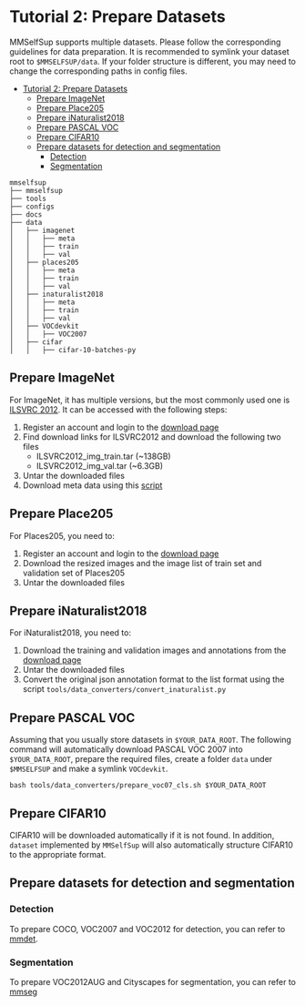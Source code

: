 # Tutorial 2: Prepare Datasets

MMSelfSup supports multiple datasets. Please follow the corresponding guidelines for data preparation. It is recommended to symlink your dataset root to `$MMSELFSUP/data`. If your folder structure is different, you may need to change the corresponding paths in config files.

- [Tutorial 2: Prepare Datasets](#tutorial-2-prepare-datasets)
  - [Prepare ImageNet](#prepare-imagenet)
  - [Prepare Place205](#prepare-place205)
  - [Prepare iNaturalist2018](#prepare-inaturalist2018)
  - [Prepare PASCAL VOC](#prepare-pascal-voc)
  - [Prepare CIFAR10](#prepare-cifar10)
  - [Prepare datasets for detection and segmentation](#prepare-datasets-for-detection-and-segmentation)
    - [Detection](#detection)
    - [Segmentation](#segmentation)

```
mmselfsup
├── mmselfsup
├── tools
├── configs
├── docs
├── data
│   ├── imagenet
│   │   ├── meta
│   │   ├── train
│   │   ├── val
│   ├── places205
│   │   ├── meta
│   │   ├── train
│   │   ├── val
│   ├── inaturalist2018
│   │   ├── meta
│   │   ├── train
│   │   ├── val
│   ├── VOCdevkit
│   │   ├── VOC2007
│   ├── cifar
│   │   ├── cifar-10-batches-py

```

## Prepare ImageNet

For ImageNet, it has multiple versions, but the most commonly used one is [ILSVRC 2012](http://www.image-net.org/challenges/LSVRC/2012/). It can be accessed with the following steps:

1. Register an account and login to the [download page](http://www.image-net.org/download-images)
2. Find download links for ILSVRC2012 and download the following two files
   - ILSVRC2012_img_train.tar (~138GB)
   - ILSVRC2012_img_val.tar (~6.3GB)
3. Untar the downloaded files
4. Download meta data using this [script](https://github.com/BVLC/caffe/blob/master/data/ilsvrc12/get_ilsvrc_aux.sh)

## Prepare Place205

For Places205, you need to:

1. Register an account and login to the [download page](http://places.csail.mit.edu/downloadData.html)
2. Download the resized images and the image list of train set and validation set of Places205
3. Untar the downloaded files

## Prepare iNaturalist2018

For iNaturalist2018, you need to:

1. Download the training and validation images and annotations from the [download page](https://github.com/visipedia/inat_comp/tree/master/2018)
2. Untar the downloaded files
3. Convert the original json annotation format to the list format using the script `tools/data_converters/convert_inaturalist.py`

## Prepare PASCAL VOC

Assuming that you usually store datasets in `$YOUR_DATA_ROOT`. The following command will automatically download PASCAL VOC 2007 into `$YOUR_DATA_ROOT`, prepare the required files, create a folder `data` under `$MMSELFSUP` and make a symlink `VOCdevkit`.

```shell
bash tools/data_converters/prepare_voc07_cls.sh $YOUR_DATA_ROOT
```

## Prepare CIFAR10

CIFAR10 will be downloaded automatically if it is not found. In addition, `dataset` implemented by `MMSelfSup` will also automatically structure CIFAR10 to the appropriate format.

## Prepare datasets for detection and segmentation

### Detection

To prepare COCO, VOC2007 and VOC2012 for detection, you can refer to [mmdet](https://github.com/open-mmlab/mmdetection/blob/master/docs/1_exist_data_model.md).

### Segmentation

To prepare VOC2012AUG and Cityscapes for segmentation, you can refer to [mmseg](https://github.com/open-mmlab/mmsegmentation/blob/master/docs/dataset_prepare.md#prepare-datasets)
